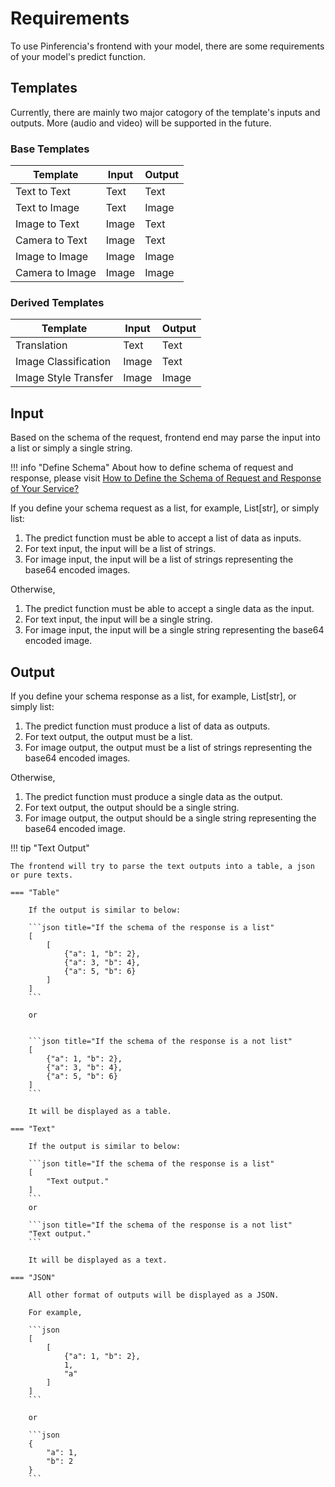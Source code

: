 # Requirements

To use Pinferencia's frontend with your model, there are some requirements of  your model's predict function.

## Templates

Currently, there are mainly two major catogory of the template's inputs and outputs. More (audio and video) will be supported in the future.

### Base Templates

| Template | Input | Output |
|----------|-------|--------|
| Text to Text | Text | Text |
| Text to Image | Text | Image |
| Image to Text | Image | Text |
| Camera to Text | Image | Text |
| Image to Image | Image | Image |
| Camera to Image | Image | Image |

### Derived Templates

| Template | Input | Output |
|----------|-------|--------|
| Translation | Text | Text |
| Image Classification | Image | Text |
| Image Style Transfer | Image | Image |

## Input

Based on the schema of the request, frontend end may parse the input into a list or simply a single string.

!!! info "Define Schema"
    About how to define schema of request and response, please visit [How to Define the Schema of Request and Response of Your Service?](../../../how-to-guides/schema/)

If you define your schema request as a list, for example, List[str], or simply list:

1. The predict function must be able to accept a list of data as inputs.
2. For text input, the input will be a list of strings.
3. For image input, the input will be a list of strings representing the base64 encoded images.

Otherwise,

1. The predict function must be able to accept a single data as the input.
2. For text input, the input will be a single string.
3. For image input, the input will be a single string representing the base64 encoded image.

## Output

If you define your schema response as a list, for example, List[str], or simply list:

1. The predict function must produce a list of data as outputs.
2. For text output, the output must be a list.
3. For image output, the output must be a list of strings representing the base64 encoded images.

Otherwise,

1. The predict function must produce a single data as the output.
2. For text output, the output should be a single string.
3. For image output, the output should be a single string representing the base64 encoded image.

!!! tip "Text Output"

    The frontend will try to parse the text outputs into a table, a json or pure texts.

    === "Table"

        If the output is similar to below:

        ```json title="If the schema of the response is a list"
        [
            [
                {"a": 1, "b": 2},
                {"a": 3, "b": 4},
                {"a": 5, "b": 6}
            ]
        ]
        ```

        or


        ```json title="If the schema of the response is a not list"
        [
            {"a": 1, "b": 2},
            {"a": 3, "b": 4},
            {"a": 5, "b": 6}
        ]
        ```

        It will be displayed as a table.

    === "Text"

        If the output is similar to below:

        ```json title="If the schema of the response is a list"
        [
            "Text output."
        ]
        ```
        or

        ```json title="If the schema of the response is a not list"
        "Text output."
        ```

        It will be displayed as a text.

    === "JSON"

        All other format of outputs will be displayed as a JSON.

        For example,

        ```json
        [
            [
                {"a": 1, "b": 2},
                1,
                "a"
            ]
        ]
        ```

        or 

        ```json
        {
            "a": 1,
            "b": 2
        }
        ```
